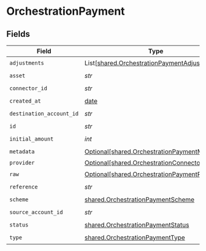 # OrchestrationPayment


## Fields

| Field                                                                                                | Type                                                                                                 | Required                                                                                             | Description                                                                                          | Example                                                                                              |
| ---------------------------------------------------------------------------------------------------- | ---------------------------------------------------------------------------------------------------- | ---------------------------------------------------------------------------------------------------- | ---------------------------------------------------------------------------------------------------- | ---------------------------------------------------------------------------------------------------- |
| `adjustments`                                                                                        | List[[shared.OrchestrationPaymentAdjustment](../../models/shared/orchestrationpaymentadjustment.md)] | :heavy_check_mark:                                                                                   | N/A                                                                                                  |                                                                                                      |
| `asset`                                                                                              | *str*                                                                                                | :heavy_check_mark:                                                                                   | N/A                                                                                                  | USD                                                                                                  |
| `connector_id`                                                                                       | *str*                                                                                                | :heavy_check_mark:                                                                                   | N/A                                                                                                  |                                                                                                      |
| `created_at`                                                                                         | [date](https://docs.python.org/3/library/datetime.html#date-objects)                                 | :heavy_check_mark:                                                                                   | N/A                                                                                                  |                                                                                                      |
| `destination_account_id`                                                                             | *str*                                                                                                | :heavy_check_mark:                                                                                   | N/A                                                                                                  |                                                                                                      |
| `id`                                                                                                 | *str*                                                                                                | :heavy_check_mark:                                                                                   | N/A                                                                                                  | XXX                                                                                                  |
| `initial_amount`                                                                                     | *int*                                                                                                | :heavy_check_mark:                                                                                   | N/A                                                                                                  | 100                                                                                                  |
| `metadata`                                                                                           | [Optional[shared.OrchestrationPaymentMetadata]](../../models/shared/orchestrationpaymentmetadata.md) | :heavy_check_mark:                                                                                   | N/A                                                                                                  |                                                                                                      |
| `provider`                                                                                           | [Optional[shared.OrchestrationConnector]](../../models/shared/orchestrationconnector.md)             | :heavy_minus_sign:                                                                                   | N/A                                                                                                  |                                                                                                      |
| `raw`                                                                                                | [Optional[shared.OrchestrationPaymentRaw]](../../models/shared/orchestrationpaymentraw.md)           | :heavy_check_mark:                                                                                   | N/A                                                                                                  |                                                                                                      |
| `reference`                                                                                          | *str*                                                                                                | :heavy_check_mark:                                                                                   | N/A                                                                                                  |                                                                                                      |
| `scheme`                                                                                             | [shared.OrchestrationPaymentScheme](../../models/shared/orchestrationpaymentscheme.md)               | :heavy_check_mark:                                                                                   | N/A                                                                                                  |                                                                                                      |
| `source_account_id`                                                                                  | *str*                                                                                                | :heavy_check_mark:                                                                                   | N/A                                                                                                  |                                                                                                      |
| `status`                                                                                             | [shared.OrchestrationPaymentStatus](../../models/shared/orchestrationpaymentstatus.md)               | :heavy_check_mark:                                                                                   | N/A                                                                                                  |                                                                                                      |
| `type`                                                                                               | [shared.OrchestrationPaymentType](../../models/shared/orchestrationpaymenttype.md)                   | :heavy_check_mark:                                                                                   | N/A                                                                                                  |                                                                                                      |